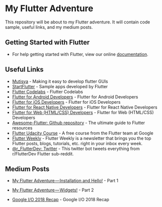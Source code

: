 # My Flutter Adventure

This repository will be about to my Flutter adventure. It will contain code sample, useful links, and my medium posts.

## Getting Started with Flutter

* For help getting started with Flutter, view our online [documentation](http://flutter.io/).

## Useful Links

* [Mutisya](http://mutisya.com/) - Making it easy to develop flutter GUIs
* [StartFlutter](https://startflutter.com/) - Sample apps developed by Flutter
* [Flutter Codelabs](https://codelabs.developers.google.com/?cat=Flutter) - Flutter Codelabs
* [Flutter for Android Developers](https://flutter.io/flutter-for-android/) - Flutter for Android Developers
* [Flutter for iOS Developers](https://flutter.io/flutter-for-ios/) - Flutter for iOS Developers
* [Flutter for React Native Developers](https://flutter.io/flutter-for-react-native/) - Flutter for React Native Developers
* [Flutter for Web (HTML/CSS) Developers](https://flutter.io/web-analogs/) - Flutter for Web (HTML/CSS) Developers
* [Awesome-Flutter: Github repository](https://github.com/Solido/awesome-flutter) - The ultimate guide to Flutter resources
* [Flutter Udacity Course](https://in.udacity.com/course/build-native-mobile-apps-with-flutter--ud905) - A free course from the Flutter team at Google
* [Flutter Weekly](https://flutterweekly.net/) - Flutter Weekly is a newsletter that brings you the top Flutter posts, blogs, tutorials, etc. right in your inbox every week.
* [@r_FlutterDev: Twitter](https://twitter.com/r_flutterdev?lang=en) - This twitter bot tweets everything from r/FlutterDev Flutter sub-reddit.


## Medium Posts

* [My Flutter Adventure — Installation and Hello!](https://medium.com/@durannumit/my-flutter-adventure-installation-and-hello-5eee6d1ff5ee) - Part 1

* [My Flutter Adventure — Widgets!](https://medium.com/@durannumit/my-flutter-adventure-widgets-8ea08a7067eb) - Part 2

* [Google I/O 2018 Recap](https://medium.com/@durannumit/google-i-o-2018-flutter-recap-6f06545efd74) - Google I/O 2018 Recap


